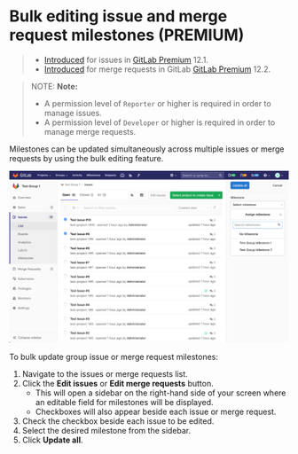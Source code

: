 # Bulk editing issue and merge request milestones **(PREMIUM)**

> - [Introduced](https://gitlab.com/gitlab-org/gitlab-ee/issues/7249) for issues in
  [GitLab Premium](https://about.gitlab.com/pricing/) 12.1.
> - [Introduced](https://gitlab.com/gitlab-org/gitlab-ee/issues/12719) for merge
  requests in GitLab [GitLab Premium](https://about.gitlab.com/pricing/) 12.2.

> NOTE: **Note:**
>
> - A permission level of `Reporter` or higher is required in order to manage issues.
> - A permission level of `Developer` or higher is required in order to manage merge requests.

Milestones can be updated simultaneously across multiple issues or merge requests by using the bulk editing feature.

![Bulk editing](img/bulk-editing.png)

To bulk update group issue or merge request milestones:

1. Navigate to the issues or merge requests list.
1. Click the **Edit issues** or **Edit merge requests** button.
    - This will open a sidebar on the right-hand side of your screen where an editable field
  for milestones will be displayed.
    - Checkboxes will also appear beside each issue or merge request.
1. Check the checkbox beside each issue to be edited.
1. Select the desired milestone from the sidebar.
1. Click **Update all**.
